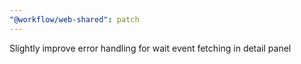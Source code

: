 ```yaml
---
"@workflow/web-shared": patch
---
```


Slightly improve error handling for wait event fetching in detail panel
